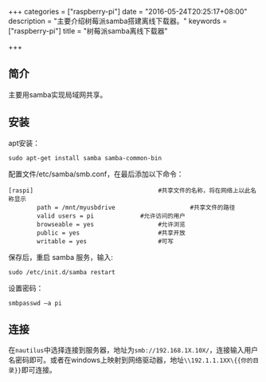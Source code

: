+++
categories = ["raspberry-pi"]
date = "2016-05-24T20:25:17+08:00"
description = "主要介绍树莓派samba搭建离线下载器。"
keywords = ["raspberry-pi"]
title = "树莓派samba离线下载器"

+++

## 简介
主要用samba实现局域网共享。

## 安装
apt安装：
```
sudo apt-get install samba samba-common-bin
```

配置文件/etc/samba/smb.conf，在最后添加以下命令：
```
[raspi]                                   #共享文件的名称，将在网络上以此名称显示
        path = /mnt/myusbdrive                     #共享文件的路径
        valid users = pi             #允许访问的用户
        browseable = yes                  #允许浏览                                 
        public = yes                      #共享开放                                      
        writable = yes                    #可写
```

保存后，重启 samba 服务，输入:
```
sudo /etc/init.d/samba restart
```

设置密码：
```
smbpasswd –a pi
```

## 连接
在`nautilus`中选择连接到服务器，地址为`smb://192.168.1X.10X/`，连接输入用户名密码即可。或者在windows上映射到网络驱动器，地址`\\192.1.1.1XX\{{你的目录}}`即可连接。